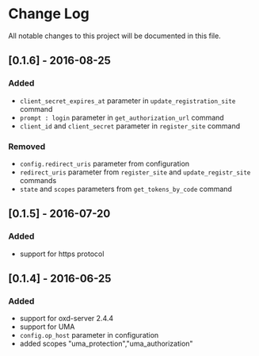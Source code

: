 # Change Log
All notable changes to this project will be documented in this file.

## [0.1.6] - 2016-08-25
### Added
- `client_secret_expires_at` parameter in `update_registration_site` command
- `prompt : login` parameter in `get_authorization_url` command
- `client_id` and `client_secret` parameter in `register_site` command

### Removed
- `config.redirect_uris` parameter from configuration
- `redirect_uris` parameter from `register_site` and `update_registr_site` commands
- `state` and `scopes` parameters from `get_tokens_by_code` command

## [0.1.5] - 2016-07-20
### Added
- support for https protocol

## [0.1.4] - 2016-06-25
### Added
- support for oxd-server 2.4.4
- support for UMA
- `config.op_host` parameter in configuration
- added scopes "uma_protection","uma_authorization"